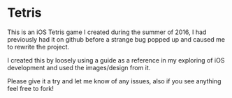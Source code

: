 # Tetris

This is an iOS Tetris game I created during the summer of 2016, I had previously had it on github before a strange bug popped up and caused me to rewrite the project.

I created this by loosely using a guide as a reference in my exploring of iOS development and used the images/design from it.

Please give it a try and let me know of any issues, also if you see anything feel free to fork!